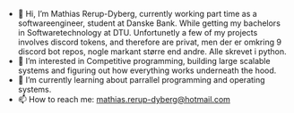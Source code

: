 - 👋 Hi, I’m Mathias Rerup-Dyberg, currently working part time as a softwareengineer, student at Danske Bank. While getting my bachelors in Softwaretechnology at DTU. Unfortunetly a few of my projects involves discord tokens, and therefore are privat, men der er omkring 9 discord bot repos, nogle markant større end andre. Alle skrevet i python. 
- 👀 I’m interested in Competitive programming, building large scalable systems and figuring out how everything works underneath the hood.
- 🌱 I’m currently learning about parrallel programming and operating systems. 
- 📫 How to reach me: mathias.rerup-dyberg@hotmail.com

<!---
math284i/math284i is a ✨ special ✨ repository because its `README.md` (this file) appears on your GitHub profile.
You can click the Preview link to take a look at your changes.
--->
